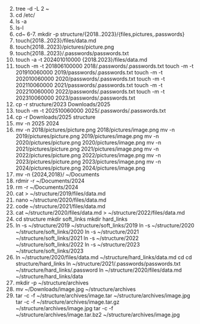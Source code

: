 2. tree -d -L 2 ~
3. cd /etc/
4. ls -a
5. ls-l 
6. cd~
6-7. mkdir -p structure/{2018..2023}/{files,pictures,.passwords}
8. touch{2018..2023}/files/data.md 
9. touch{2018..2023}/pictures/picture.png
10. touch{2018..2023}/.passwords/passwords.txt
11. touch -a -t 202401010000 {2018.2023}/files/data.md
12. touch -m -t 201806100000 2018/.passwords/.passwords.txt
touch -m -t 201910060000 2019/passwords/.passwords.txt
touch -m -t 202010060000 2020/passwords/.passwords.txt
touch -m -t 202110060000 2021/passwords/.passwords.txt
touch -m -t 202210060000 2022/passwords/.passwords.txt
touch -m -t 202310060000 2023/passwords/.passwords.txt
13. cp -r structure/2023 Downloads/2025
14. touch -m -t 202510060000 2025/.passwords/.passwords.txt
15. cp -r Downloads/2025 structure
16. mv -n 2025 2024
17. mv -n 2018/pictures/picture.png 2018/pictures/image.png 
mv -n 2019/pictures/picture.png 2019/pictures/image.png
mv -n 2020/pictures/picture.png 2020/pictures/image.png
mv -n 2021/pictures/picture.png 2021/pictures/image.png
mv -n 2022/pictures/picture.png 2022/pictures/image.png
mv -n 2023/pictures/picture.png 2023/pictures/image.png
mv -n 2024/pictures/picture.png 2024/pictures/image.png
18. mv -n {2024,2018}/ ~/Documents
19. rdmir -r ~/Documents/2024 
20. rm -r ~/Documents/2024
21. cat > ~/structure/2019/files/data.md 
22. nano ~/structure/2020/files/data.md
23. code ~/structure/2021/files/data.md
24. cat ~/structure/2020/files/data.md > ~/structure/2022/files/data.md 
25. cd structure
mkdir soft_links
mkdir hard_links
26. ln -s ~/structure/2019 ~/structure/soft_links/2019
ln -s ~/structure/2020 ~/structure/soft_links/2020
ln -s ~/structure/2021 ~/structure/soft_links/2021
ln -s ~/structure/2022 ~/structure/soft_links/2022
ln -s ~/structure/2023 ~/structure/soft_links/2023
27. ln ~/structure/2020/files/data.md ~/structure/hard_links/data.md
cd
cd structure/hard_links
ln ~/structure/2021/.passwords/passwords.txt ~/structure/hard_links/.password
ln ~/structure/2020/files/data.md ~/structure/hard_links/data
28. mkdir -p ~/structure/archives
30. mv ~/Downloads/image.jpg ~/structure/archives
31. tar -c -f ~/structure/archives/image.tar ~/structure/archives/image.jpg
tar -c -f ~/structure/archives/image.tar.gz ~/structure/archives/image.jpg
tar -c -f ~/structure/archives/image.tar.bz2 ~/structure/archives/image.jpg
